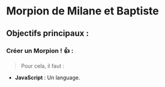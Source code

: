 # Morpion de Milane et Baptiste
## Objectifs principaux :

### Créer un Morpion ! 👍 :
>Pour cela, il faut :
  - **JavaScript** : Un language.
